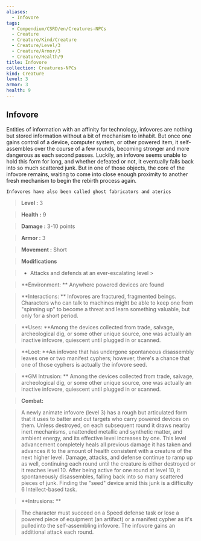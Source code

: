 ```yaml
---
aliases:
  - Infovore
tags:
  - Compendium/CSRD/en/Creatures-NPCs
  - Creature
  - Creature/Kind/Creature
  - Creature/Level/3
  - Creature/Armor/3
  - Creature/Health/9
title: Infovore
collection: Creatures-NPCs
kind: Creature
level: 3
armor: 3
health: 9
---
```

## Infovore    
Entities of information with an affinity for technology, infovores are nothing but stored information without a bit of mechanism to inhabit. But once one gains control of a device, computer system, or other powered item, it self-assembles over the course of a few rounds, becoming stronger and more dangerous as each second passes. Luckily, an infovore seems unable to hold this form for long, and whether defeated or not, it eventually falls back into so much scattered junk. But in one of those objects, the core of the infovore remains, waiting to come into close enough proximity to another fresh mechanism to begin the rebirth process again.   
	Infovores have also been called ghost fabricators and aterics    
  
    
> **Level :** 3    
> **Health :** 9    
> **Damage :** 3-10 points    
> **Armor :** 3    
> **Movement :** Short    
> **Modifications**    
>- Attacks and defends at an ever-escalating level >  
>    
> **Environment: ** Anywhere powered devices are found    
> **Interactions: ** Infovores are fractured, fragmented beings. Characters who can talk to machines might be able to keep one from "spinning up" to become a threat and learn something valuable, but only for a short period.    
> **Uses: **Among the devices collected from trade, salvage, archeological dig, or some other unique source, one was actually an inactive infovore, quiescent until plugged in or scanned.    
> **Loot: **An infovore that has undergone spontaneous disassembly leaves one or two manifest cyphers; however, there's a chance that one of those cyphers is actually the infovore seed.    
> **GM Intrusion: ** Among the devices collected from trade, salvage, archeological dig, or some other unique source, one was actually an inactive infovore, quiescent until plugged in or scanned.    
  
> **Combat:**   
> A newly animate infovore (level 3) has a rough but articulated form that it uses to batter and cut targets who carry powered devices on them. Unless destroyed, on each subsequent round it draws nearby inert mechanisms, unattended metallic and synthetic matter, and ambient energy, and its effective level increases by one. This level advancement completely heals all previous damage it has taken and advances it to the amount of health consistent with a creature of the next higher level. Damage, attacks, and defense continue to ramp up as well, continuing each round until the creature is either destroyed or it reaches level 10. After being active for one round at level 10, it spontaneously disassembles, falling back into so many scattered pieces of junk. Finding the "seed" device amid this junk is a difficulty 6 Intellect-based task.    
    
  
> **Intrusions: **   
> The character must succeed on a Speed defense task or lose a powered piece of equipment (an artifact) or a manifest cypher as it's pulledinto the self-assembling infovore. The infovore gains an additional attack each round.    
